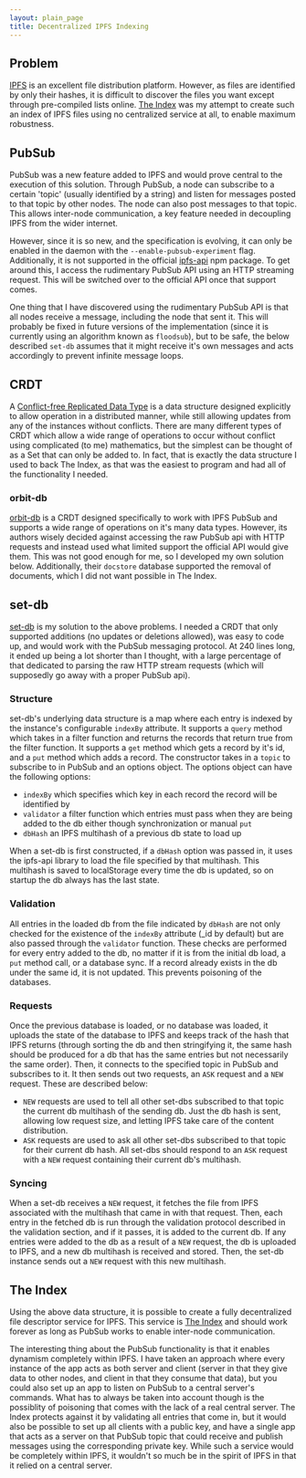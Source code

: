 ```yaml
---
layout: plain_page
title: Decentralized IPFS Indexing
---
```

## Problem

[IPFS](https://ipfs.io/) is an excellent file distribution platform. However, as files are identified by only their hashes, it is difficult to discover the files you want except through pre-compiled lists online. [The Index](https://www.reddit.com/r/ipfs/comments/67brhw/the_index_online_the_index_as_an_online_app_again/) was my attempt to create such an index of IPFS files using no centralized service at all, to enable maximum robustness.

## PubSub

PubSub was a new feature added to IPFS and would prove central to the execution of this solution. Through PubSub, a node can subscribe to a certain 'topic' (usually identified by a string) and listen for messages posted to that topic by other nodes. The node can also post messages to that topic. This allows inter-node communication, a key feature needed in decoupling IPFS from the wider internet.

However, since it is so new, and the specification is evolving, it can only be enabled in the daemon with the `--enable-pubsub-experiment` flag. Additionally, it is not supported in the official [ipfs-api](https://github.com/ipfs/js-ipfs-api) npm package. To get around this, I access the rudimentary PubSub API using an HTTP streaming request. This will be switched over to the official API once that support comes.

One thing that I have discovered using the rudimentary PubSub API is that all nodes receive a message, including the node that sent it. This will probably be fixed in future versions of the implementation (since it is currently using an algorithm known as `floodsub`), but to be safe, the below described `set-db` assumes that it might receive it's own messages and acts accordingly to prevent infinite message loops.

## CRDT

A [Conflict-free Replicated Data Type](https://en.wikipedia.org/wiki/Conflict-free_replicated_data_type) is a data structure designed explicitly to allow operation in a distributed manner, while still allowing updates from any of the instances without conflicts. There are many different types of CRDT which allow a wide range of operations to occur without conflict using complicated (to me) mathematics, but the simplest can be thought of as a Set that can only be added to. In fact, that is exactly the data structure I used to back The Index, as that was the easiest to program and had all of the functionality I needed.

### orbit-db

[orbit-db](https://github.com/orbitdb/orbit-db) is a CRDT designed specifically to work with IPFS PubSub and supports a wide range of operations on it's many data types. However, its authors wisely decided against accessing the raw PubSub api with HTTP requests and instead used what limited support the official API would give them. This was not good enough for me, so I developed my own solution below. Additionally, their `docstore` database supported the removal of documents, which I did not want possible in The Index.

## set-db

[set-db](https://github.com/cakenggt/set-db) is my solution to the above problems. I needed a CRDT that only supported additions (no updates or deletions allowed), was easy to code up, and would work with the PubSub messaging protocol. At 240 lines long, it ended up being a lot shorter than I thought, with a large percentage of that dedicated to parsing the raw HTTP stream requests (which will supposedly go away with a proper PubSub api).

### Structure

set-db's underlying data structure is a map where each entry is indexed by the instance's configurable `indexBy` attribute. It supports a `query` method which takes in a filter function and returns the records that return true from the filter function. It supports a `get` method which gets a record by it's id, and a `put` method which adds a record. The constructor takes in a `topic` to subscribe to in PubSub and an options object. The options object can have the following options:

* `indexBy` which specifies which key in each record the record will be identified by
* `validator` a filter function which entries must pass when they are being added to the db either though synchronization or manual `put`
* `dbHash` an IPFS multihash of a previous db state to load up

When a set-db is first constructed, if a `dbHash` option was passed in, it uses the ipfs-api library to load the file specified by that multihash. This multihash is saved to localStorage every time the db is updated, so on startup the db always has the last state.

### Validation

All entries in the loaded db from the file indicated by `dbHash` are not only checked for the existence of the `indexBy` attribute (\_id by default) but are also passed through the `validator` function. These checks are performed for every entry added to the db, no matter if it is from the initial db load, a `put` method call, or a database sync. If a record already exists in the db under the same id, it is not updated. This prevents poisoning of the databases.

### Requests

Once the previous database is loaded, or no database was loaded, it uploads the state of the database to IPFS and keeps track of the hash that IPFS returns (through sorting the db and then stringifying it, the same hash should be produced for a db that has the same entries but not necessarily the same order). Then, it connects to the specified topic in PubSub and subscribes to it. It then sends out two requests, an `ASK` request and a `NEW` request. These are described below:

* `NEW` requests are used to tell all other set-dbs subscribed to that topic the current db multihash of the sending db. Just the db hash is sent, allowing low request size, and letting IPFS take care of the content distribution.
* `ASK` requests are used to ask all other set-dbs subscribed to that topic for their current db hash. All set-dbs should respond to an `ASK` request with a `NEW` request containing their current db's multihash.

### Syncing

When a set-db receives a `NEW` request, it fetches the file from IPFS associated with the multihash that came in with that request. Then, each entry in the fetched db is run through the validation protocol described in the validation section, and if it passes, it is added to the current db. If any entries were added to the db as a result of a `NEW` request, the db is uploaded to IPFS, and a new db multihash is received and stored. Then, the set-db instance sends out a `NEW` request with this new multihash.

## The Index

Using the above data structure, it is possible to create a fully decentralized file descriptor service for IPFS. This service is [The Index](https://github.com/cakenggt/ipfs-foundation-frontend) and should work forever as long as PubSub works to enable inter-node communication.

The interesting thing about the PubSub functionality is that it enables dynamism completely within IPFS. I have taken an approach where every instance of the app acts as both server and client (server in that they give data to other nodes, and client in that they consume that data), but you could also set up an app to listen on PubSub to a central server's commands. What has to always be taken into account though is the possiblity of poisoning that comes with the lack of a real central server. The Index protects against it by validating all entries that come in, but it would also be possible to set up all clients with a public key, and have a single app that acts as a server on that PubSub topic that could receive and publish messages using the corresponding private key. While such a service would be completely within IPFS, it wouldn't so much be in the spirit of IPFS in that it relied on a central server.
